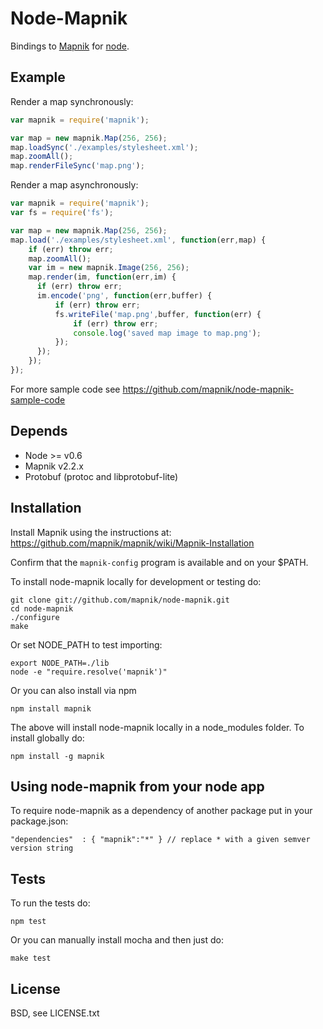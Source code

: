 
# Node-Mapnik
      
Bindings to [Mapnik](http://mapnik.org) for [node](http://nodejs.org).


## Example

Render a map synchronously:

```js
var mapnik = require('mapnik');

var map = new mapnik.Map(256, 256);
map.loadSync('./examples/stylesheet.xml');
map.zoomAll();
map.renderFileSync('map.png');
```

Render a map asynchronously:

```js
var mapnik = require('mapnik');
var fs = require('fs');

var map = new mapnik.Map(256, 256);
map.load('./examples/stylesheet.xml', function(err,map) {
    if (err) throw err;
    map.zoomAll();
    var im = new mapnik.Image(256, 256);
    map.render(im, function(err,im) {
      if (err) throw err;
      im.encode('png', function(err,buffer) {
          if (err) throw err;
          fs.writeFile('map.png',buffer, function(err) {
              if (err) throw err;
              console.log('saved map image to map.png');
          });
      });
    });
});
```

For more sample code see https://github.com/mapnik/node-mapnik-sample-code


## Depends

* Node >= v0.6
* Mapnik v2.2.x
* Protobuf (protoc and libprotobuf-lite)

## Installation

Install Mapnik using the instructions at: https://github.com/mapnik/mapnik/wiki/Mapnik-Installation

Confirm that the `mapnik-config` program is available and on your $PATH.

To install node-mapnik locally for development or testing do:

    git clone git://github.com/mapnik/node-mapnik.git
    cd node-mapnik
    ./configure
    make

Or set NODE_PATH to test importing:

    export NODE_PATH=./lib
    node -e "require.resolve('mapnik')"

Or you can also install via npm
  
    npm install mapnik

The above will install node-mapnik locally in a node_modules folder. To install globally do:

    npm install -g mapnik


## Using node-mapnik from your node app

To require node-mapnik as a dependency of another package put in your package.json:

    "dependencies"  : { "mapnik":"*" } // replace * with a given semver version string

## Tests

To run the tests do:
  
    npm test

Or you can manually install mocha and then just do:

    make test

## License

  BSD, see LICENSE.txt